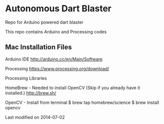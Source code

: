 Autonomous Dart Blaster
=======================

Repo for Arduino powered dart blaster

This repo contains Arduino and Processing codes

Mac Installation Files
----------------------

Arduino IDE 
http://arduino.cc/en/Main/Software

Processing 
https://www.processing.org/download/

Processing Libraries


HomeBrew - Needed to install OpenCV (Skip if you already have it installed.)
http://brew.sh/

OpenCV - Install from terminal
$ brew tap homebrew/science
$ brew install opencv



Last modified on 2014-07-02






